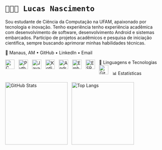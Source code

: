 # `👨🏻‍💻 Lucas Nascimento` 

Sou estudante de Ciência da Computação na UFAM, apaixonado por tecnologia e inovação. Tenho experiência tenho experiência acadêmica com desenvolvimento de software, desenvolvimento Android e sistemas embarcados. Participo de projetos acadêmicos e pesquisa de iniciação científica, sempre buscando aprimorar minhas habilidades técnicas.

📍 Manaus, AM • GitHub • LinkedIn • Email

🤖 Linguagens e Tecnologias
<img align="left" alt="C" title="C" width="30px" style="padding-right: 10px;" src="https://cdn.jsdelivr.net/gh/devicons/devicon@latest/icons/c/c-original.svg" /> <img align="left" alt="Python" title="Python" width="30px" style="padding-right: 10px;" src="https://cdn.jsdelivr.net/gh/devicons/devicon@latest/icons/python/python-original.svg" /> <img align="left" alt="Java" title="Java" width="30px" style="padding-right: 10px;" src="https://cdn.jsdelivr.net/gh/devicons/devicon@latest/icons/java/java-original.svg" /> <img align="left" alt="Kotlin" title="Kotlin" width="30px" style="padding-right: 10px;" src="https://cdn.jsdelivr.net/gh/devicons/devicon@latest/icons/kotlin/kotlin-original.svg" /> <img align="left" alt="Android" title="Android" width="30px" style="padding-right: 10px;" src="https://cdn.jsdelivr.net/gh/devicons/devicon@latest/icons/android/android-original.svg" /> <img align="left" alt="Embedded Systems" title="Sistemas Embarcados" width="30px" style="padding-right: 10px;" src="https://cdn.jsdelivr.net/gh/devicons/devicon@latest/icons/arduino/arduino-original.svg" /> <img align="left" alt="ESP32" title="ESP32" width="30px" style="padding-right: 10px;" src="https://upload.wikimedia.org/wikipedia/commons/thumb/a/a1/Espressif_logo.svg/1024px-Espressif_logo.svg.png" /> <img align="left" alt="Git" title="Git" width="30px" style="padding-right: 10px;" src="https://cdn.jsdelivr.net/gh/devicons/devicon@latest/icons/git/git-original.svg" /> <br/> <br/>
📊 Estatísticas
<p> <img align="left" alt="GitHub Stats" height="200" style="padding-right: 10px;" src="https://github-readme-stats.vercel.app/api?username=uscnac&show_icons=true&theme=tokyonight&include_all_commits=true&locale=pt-br" /> <img align="left" alt="Top Langs" height="200" src="https://github-readme-stats.vercel.app/api/top-langs/?username=uscnac&theme=tokyonight&layout=compact&custom_title=Tecnologias&langs_count=6" /> </p>
